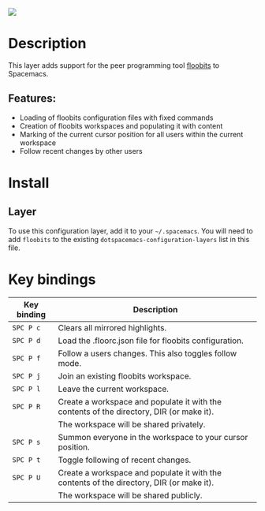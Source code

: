 ![](img/floobits.png)

Description
===========

This layer adds support for the peer programming tool
[floobits](https://github.com/Floobits/floobits-emacs) to Spacemacs.

Features:
---------

-   Loading of floobits configuration files with fixed commands
-   Creation of floobits workspaces and populating it with content
-   Marking of the current cursor position for all users within the
    current workspace
-   Follow recent changes by other users

Install
=======

Layer
-----

To use this configuration layer, add it to your `~/.spacemacs`. You will
need to add `floobits` to the existing
`dotspacemacs-configuration-layers` list in this file.

Key bindings
============

| Key binding | Description                                                                              |
|-------------|------------------------------------------------------------------------------------------|
| `SPC P c`   | Clears all mirrored highlights.                                                          |
| `SPC P d`   | Load the .floorc.json file for floobits configuration.                                   |
| `SPC P f`   | Follow a users changes. This also toggles follow mode.                                   |
| `SPC P j`   | Join an existing floobits workspace.                                                     |
| `SPC P l`   | Leave the current workspace.                                                             |
| `SPC P R`   | Create a workspace and populate it with the contents of the directory, DIR (or make it). |
|             | The workspace will be shared privately.                                                  |
| `SPC P s`   | Summon everyone in the workspace to your cursor position.                                |
| `SPC P t`   | Toggle following of recent changes.                                                      |
| `SPC P U`   | Create a workspace and populate it with the contents of the directory, DIR (or make it). |
|             | The workspace will be shared publicly.                                                   |
